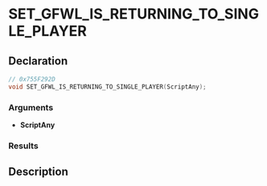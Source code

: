 # SET_GFWL_IS_RETURNING_TO_SINGLE_PLAYER

## Declaration
```cpp
// 0x755F292D
void SET_GFWL_IS_RETURNING_TO_SINGLE_PLAYER(ScriptAny);
```

### Arguments
- **ScriptAny**

### Results

## Description
